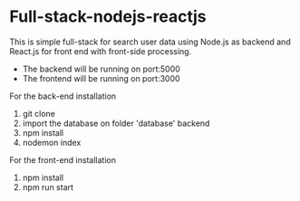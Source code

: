 # Full-stack-nodejs-reactjs
This is simple full-stack for search user data using Node.js as backend and React.js for front end with front-side processing.

- The backend will be running on port:5000
- The frontend will be running on port:3000

For the back-end installation
1. git clone
2. import the database on folder 'database' backend
3. npm install
4. nodemon index

For the front-end installation
1. npm install
2. npm run start

